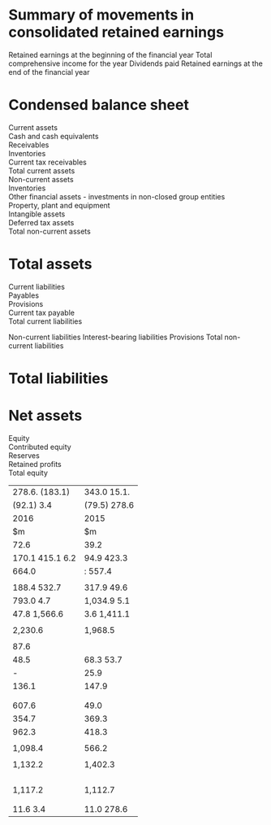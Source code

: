 # Summary of movements in consolidated retained earnings

Retained earnings at the beginning of the financial year Total comprehensive income for the year Dividends paid Retained earnings at the end of the financial year

# Condensed balance sheet

Current assets   
Cash and cash equivalents   
Receivables   
Inventories   
Current tax receivables   
Total current assets   
Non-current assets   
Inventories   
Other financial assets - investments in non-closed group entities   
Property, plant and equipment   
Intangible assets   
Deferred tax assets   
Total non-current assets

# Total assets

Current liabilities   
Payables   
Provisions   
Current tax payable   
Total current liabilities

Non-current liabilities Interest-bearing liabilities Provisions Total non-current liabilities

# Total liabilities

# Net assets

Equity   
Contributed equity   
Reserves   
Retained profits   
Total equity

<table><tr><td>278.6. (183.1)</td><td>343.0 15.1.</td></tr><tr><td>(92.1) 3.4</td><td>(79.5) 278.6</td></tr><tr><td>2016</td><td>2015</td></tr><tr><td>$m</td><td>$m</td></tr><tr><td>72.6</td><td>39.2</td></tr><tr><td>170.1 415.1 6.2</td><td>94.9 423.3</td></tr><tr><td>664.0</td><td>: 557.4</td></tr><tr><td></td><td></td></tr><tr><td>188.4 532.7</td><td>317.9 49.6</td></tr><tr><td>793.0 4.7</td><td>1,034.9 5.1</td></tr><tr><td>47.8 1,566.6</td><td>3.6 1,411.1</td></tr><tr><td></td><td></td></tr><tr><td>2,230.6</td><td>1,968.5</td></tr><tr><td></td><td></td></tr><tr><td>87.6</td><td></td></tr><tr><td>48.5</td><td>68.3 53.7</td></tr><tr><td>-</td><td>25.9</td></tr><tr><td>136.1</td><td>147.9</td></tr><tr><td></td><td></td></tr><tr><td></td><td></td></tr><tr><td>607.6</td><td>49.0</td></tr><tr><td>354.7</td><td>369.3</td></tr><tr><td>962.3</td><td>418.3</td></tr><tr><td></td><td></td></tr><tr><td>1,098.4</td><td>566.2</td></tr><tr><td></td><td></td></tr><tr><td>1,132.2</td><td>1,402.3</td></tr><tr><td></td><td></td></tr><tr><td></td><td></td></tr><tr><td></td><td></td></tr><tr><td></td><td></td></tr><tr><td>1,117.2</td><td>1,112.7</td></tr><tr><td></td><td></td></tr><tr><td></td><td></td></tr><tr><td>11.6 3.4</td><td>11.0 278.6</td></tr></table>